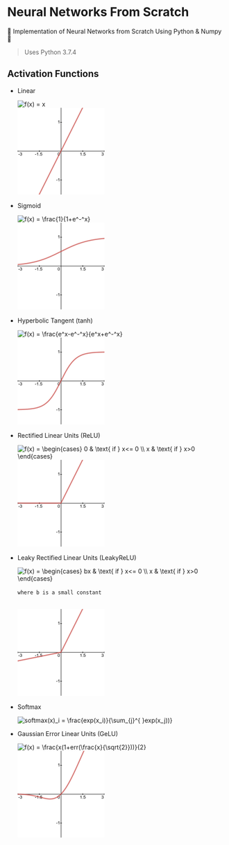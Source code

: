 # Neural Networks From Scratch

🌟 Implementation of Neural Networks from Scratch Using Python &amp; Numpy 🌟

> Uses Python 3.7.4

## Activation Functions

- Linear

  <img src="https://latex.codecogs.com/png.latex?f(x)&space;=&space;x" title="f(x) = x" />
  <br>
  <img src="images/linear.png" height="200px">

- Sigmoid

  <img src="https://latex.codecogs.com/png.latex?f(x)&space;=&space;\frac{1}{1&plus;e^-^x}" title="f(x) = \frac{1}{1+e^-^x}" />
  <br>
  <img src="images/sigmoid.png" height="200px">

- Hyperbolic Tangent (tanh)

  <img src="https://latex.codecogs.com/png.latex?f(x)&space;=&space;\frac{e^x-e^-^x}{e^x&plus;e^-^x}" title="f(x) = \frac{e^x-e^-^x}{e^x+e^-^x}" />
  <br>
  <img src="images/tanh.png" height="200px">

- Rectified Linear Units (ReLU)

  <img src="https://latex.codecogs.com/png.latex?f(x)&space;=&space;\begin{cases}&space;0&space;&&space;\text{&space;if&space;}&space;x<=&space;0&space;\\&space;x&space;&&space;\text{&space;if&space;}&space;x>0&space;\end{cases}" title="f(x) = \begin{cases} 0 & \text{ if } x<= 0 \\ x & \text{ if } x>0 \end{cases}" />
  <br>
  <img src="images/relu.png" height="200px">

- Leaky Rectified Linear Units (LeakyReLU)

  <img src="https://latex.codecogs.com/png.latex?f(x)&space;=&space;\begin{cases}&space;bx&space;&&space;\text{&space;if&space;}&space;x<=&space;0&space;\\&space;x&space;&&space;\text{&space;if&space;}&space;x>0&space;\end{cases}" title="f(x) = \begin{cases} bx & \text{ if } x<= 0 \\ x & \text{ if } x>0 \end{cases}" />

  `where b is a small constant`

  <br>
  <img src="images/leaky_relu.png" height="200px">

- Softmax

  <img src="https://latex.codecogs.com/png.latex?f(x)_i&space;=&space;\frac{exp(x_i)}{\sum_{j}^{&space;}exp(x_j))}" title="softmax(x)_i = \frac{exp(x_i)}{\sum_{j}^{ }exp(x_j))}" />
  <br>

- Gaussian Error Linear Units (GeLU)

  <img src="https://latex.codecogs.com/png.latex?f(x)&space;=&space;\frac{x(1&plus;err(\frac{x}{\sqrt{2}}))}{2}" title="f(x) = \frac{x(1+err(\frac{x}{\sqrt{2}}))}{2}" />
  <br>
  <img src="images/gelu.png" height="200px">
